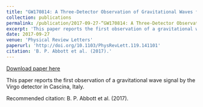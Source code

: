 ```yaml
---
title: "GW170814: A Three-Detector Observation of Gravitational Waves from a Binary Black Hole Coalescence"
collection: publications
permalink: /publication/2017-09-27-“GW170814: A Three-Detector Observation of Gravitational Waves from a Binary Black Hole Coalescence,” Phys. Rev. Lett. vol. 119, p. 141101.
excerpt: 'This paper reports the first observation of a gravitational wave signal by the Virgo detector in Cascina, Italy.'
date: 2017-09-27
venue: 'Physical Review Letters'
paperurl: 'http://doi.org/10.1103/PhysRevLett.119.141101'
citation: 'B. P. Abbott et al. (2017).'
---
```


<a href='http://doi.org/10.1103/PhysRevLett.119.141101'>Download paper here</a>

This paper reports the first observation of a gravitational wave signal by the Virgo detector in Cascina, Italy.

Recommended citation: B. P. Abbott et al. (2017).
